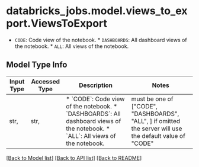 # databricks_jobs.model.views_to_export.ViewsToExport

* `CODE`: Code view of the notebook. * `DASHBOARDS`: All dashboard views of the notebook. * `ALL`: All views of the notebook.

## Model Type Info
Input Type | Accessed Type | Description | Notes
------------ | ------------- | ------------- | -------------
str,  | str,  | * &#x60;CODE&#x60;: Code view of the notebook. * &#x60;DASHBOARDS&#x60;: All dashboard views of the notebook. * &#x60;ALL&#x60;: All views of the notebook. | must be one of ["CODE", "DASHBOARDS", "ALL", ] if omitted the server will use the default value of "CODE"

[[Back to Model list]](../../README.md#documentation-for-models) [[Back to API list]](../../README.md#documentation-for-api-endpoints) [[Back to README]](../../README.md)

